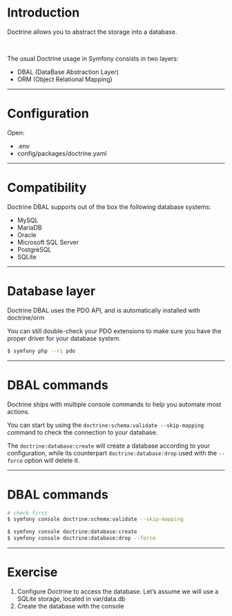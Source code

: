# Introduction

<div class="h-lg vertical-content">

Doctrine allows you to abstract the storage into a database.

<br />

The usual Doctrine usage in Symfony consists in two layers:
* DBAL (DataBase Abstraction Layer)
* ORM (Object Relational Mapping)

</div>

---

# Configuration

<div class="h-lg vertical-content">

Open:
* .env
* config/packages/doctrine.yaml

</div>

---

# Compatibility

<div class="h-lg vertical-content">

Doctrine DBAL supports out of the box the following database systems:
* MySQL
* MariaDB
* Oracle
* Microsoft SQL Server
* PostgreSQL
* SQLite

</div>

---

# Database layer

Doctrine DBAL uses the PDO API, and is automatically installed with doctrine/orm

You can still double-check your PDO extensions to make sure you have the proper driver for your database system.

<div class="w-md h-1\/3 mx-auto vertical-content">

```bash
$ symfony php --ri pdo
```

</div>

---

# DBAL commands

<div class="h-lg vertical-content">

Doctrine ships with multiple console commands to help you automate most actions.

You can start by using the `doctrine:schema:validate --skip-mapping` command to check the connection to your database.

The `doctrine:database:create` will create a database according to your configuration, while its counterpart `doctrine:database:drop` used with the `--force` option will delete it.

</div>

---

# DBAL commands

<div class="h-lg w-xl h-1\/3 mx-auto vertical-content">

```bash
# check first
$ symfony console doctrine:schema:validate --skip-mapping

$ symfony console doctrine:database:create
$ symfony console doctrine:database:drop --force
```

</div>

---

# Exercise

<div class="h-lg vertical-content">

1. Configure Doctrine to access the database. Let’s assume we will use a SQLite storage, located in var/data.db
2. Create the database with the console

</div>
